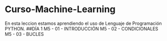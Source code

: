 # Curso-Machine-Learning
En esta leccion estamos aprendiendo el uso de Lenguaje de Programación PYTHON.
##DÍA 1
M5 - 01 - INTRODUCCIÓN
M5 - 02 - CONDICIONALES
M5 - 03 - BUCLES
